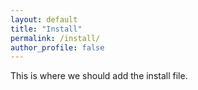 ```yaml
---
layout: default
title: "Install"
permalink: /install/
author_profile: false
---
```


This is where we should add the install file.